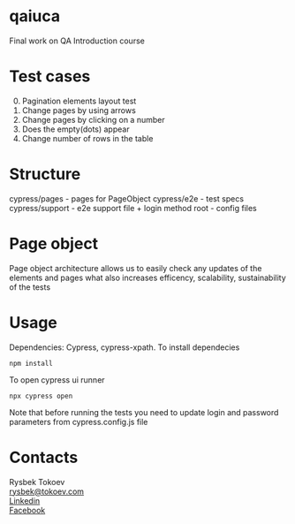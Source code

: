 # qaiuca
 Final work on QA Introduction course


#  Test cases
0. Pagination elements layout test
2. Change pages by using arrows
3. Change pages by clicking on a number
4. Does the empty(dots) appear
5. Change number of rows in the table

# Structure
cypress/pages - pages for PageObject
cypress/e2e - test specs
cypress/support - e2e support file + login method
root - config files

# Page object
Page object architecture allows us to easily check any updates of the elements and pages what also increases efficency, scalability, sustainability of the tests

# Usage
Dependencies: Cypress, cypress-xpath. To install dependecies
```angular2html
npm install
```
To open cypress ui runner 
```
npx cypress open
```
Note that before running the tests you need to update login and password parameters from cypress.config.js file

# Contacts
Rysbek Tokoev \
[rysbek@tokoev.com](mailto:rysbek@tokoev.com) \
[Linkedin](https://www.linkedin.com/in/rysbek-tokoev-44197919a/) \
[Facebook](https://www.facebook.com/tokoevr/)
